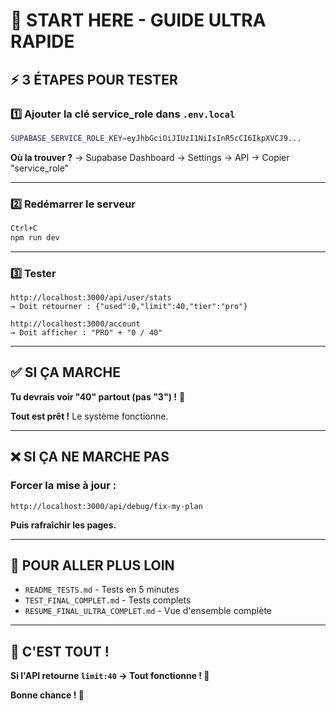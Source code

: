 # 🚀 START HERE - GUIDE ULTRA RAPIDE

## ⚡ 3 ÉTAPES POUR TESTER

### 1️⃣ Ajouter la clé service_role dans `.env.local`

```bash
SUPABASE_SERVICE_ROLE_KEY=eyJhbGciOiJIUzI1NiIsInR5cCI6IkpXVCJ9...
```

**Où la trouver ?**
→ Supabase Dashboard → Settings → API → Copier "service_role"

---

### 2️⃣ Redémarrer le serveur

```bash
Ctrl+C
npm run dev
```

---

### 3️⃣ Tester

```
http://localhost:3000/api/user/stats
→ Doit retourner : {"used":0,"limit":40,"tier":"pro"}

http://localhost:3000/account
→ Doit afficher : "PRO" + "0 / 40"
```

---

## ✅ SI ÇA MARCHE

**Tu devrais voir "40" partout (pas "3") !** 🎉

**Tout est prêt !** Le système fonctionne.

---

## ❌ SI ÇA NE MARCHE PAS

### Forcer la mise à jour :

```
http://localhost:3000/api/debug/fix-my-plan
```

**Puis rafraîchir les pages.**

---

## 📖 POUR ALLER PLUS LOIN

- `README_TESTS.md` - Tests en 5 minutes
- `TEST_FINAL_COMPLET.md` - Tests complets
- `RESUME_FINAL_ULTRA_COMPLET.md` - Vue d'ensemble complète

---

## 🎯 C'EST TOUT !

**Si l'API retourne `limit:40` → Tout fonctionne ! 🎉**

**Bonne chance ! 🚀**


